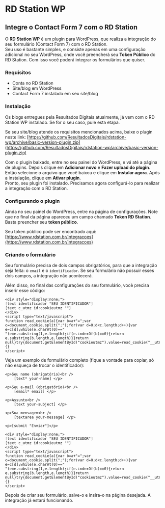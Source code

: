 # RD Station WP

## Integre o Contact Form 7 com o RD Station

O **RD Station WP** é um plugin para WordPress, que realiza a integração do seu formulário (Contact Form 7) com o RD Station.  
Seu uso é bastante simples, e consiste apenas em uma configuração adicional no seu WordPress, onde você preencherá seu **Token Público** do RD Station. Com isso você poderá integrar os formulários que quiser.  

### Requisitos
* Conta no RD Station
* Site/blog em WordPress
* Contact Form 7 instalado em seu site/blog

### Instalação
Os blogs entregues pela Resultados Digitais atualmente, já vem com o RD Station WP instalado. Se for o seu caso, pule esta etapa.  

Se seu site/blog atende os requisitos mencionados acima, baixe o plugin neste link: [https://github.com/ResultadosDigitais/rdstation-wp/archive/basic-version-plugin.zip](https://github.com/ResultadosDigitais/rdstation-wp/archive/basic-version-plugin.zip)

Com o plugin baixado, entre no seu painel do WordPress, e vá até a página de plugins. Depois clique em **Adicionar novo** e **Fazer upload do plugin**. Então selecione o arquivo que você baixou e clique em **Instalar agora**. Após a instalação, clique em **Ativar plugin**.  
Pronto, seu plugin foi instalado. Precisamos agora configurá-lo para realizar a integração com o RD Station.

### Configurando o plugin

Ainda no seu painel do WordPress, entre na página de configurações. Note que no final da página apareceu um campo chamado **Token RD Station**. Basta preencher seu **token público**.  

Seu token público pode ser encontrado aqui: [https://www.rdstation.com.br/integracoes](https://www.rdstation.com.br/integracoes)

### Criando o formulário

Seu formulário precisa de dois campos obrigatórios, para que a integração seja feita: o `email` e o `identificador`.
Se seu formulário não possuir esses dois campos, a integração não acontecerá.

Além disso, no final das configurações do seu formulário, você precisa inserir esse código:

```
<div style="display:none;">
[text identificador "SEU IDENTIFICADOR"]
[text c_utmz id:cookieutmz ""]
</div>
<script type="text/javascript">
function read_cookie(a){var b=a+"=";var c=document.cookie.split(";");for(var d=0;d<c.length;d++){var e=c[d];while(e.charAt(0)==" ")e=e.substring(1,e.length);if(e.indexOf(b)==0){return e.substring(b.length,e.length)}}return null}try{document.getElementById("cookieutmz").value=read_cookie("__utmz")}catch(err){}
</script>
```

Veja um exemplo de formulário completo (fique a vontade para copiar, só não esqueça de trocar o identificador):

```
<p>Seu nome (obrigatório)<br />
    [text* your-name] </p>

<p>Seu e-mail (obrigatório)<br />
    [email* email] </p>

<p>Assunto<br />
    [text your-subject] </p>

<p>Sua mensagem<br />
    [textarea your-message] </p>

<p>[submit "Enviar"]</p>

<div style="display:none;">
[text identificador "SEU IDENTIFICADOR"]
[text c_utmz id:cookieutmz ""]
</div>
<script type="text/javascript">
function read_cookie(a){var b=a+"=";var c=document.cookie.split(";");for(var d=0;d<c.length;d++){var e=c[d];while(e.charAt(0)==" ")e=e.substring(1,e.length);if(e.indexOf(b)==0){return e.substring(b.length,e.length)}}return null}try{document.getElementById("cookieutmz").value=read_cookie("__utmz")}catch(err){}
</script>
```

Depois de criar seu formulário, salve-o e insira-o na página desejada. A integração já estará funcionando.  

